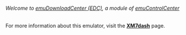 ###### Welcome to [emuDownloadCenter (EDC)](https://github.com/PhoenixInteractiveNL/emuDownloadCenter/wiki/), a module of [emuControlCenter](https://github.com/PhoenixInteractiveNL/emuControlCenter/wiki/)

For more information about this emulator, visit the [**XM7dash**](https://github.com/PhoenixInteractiveNL/emuDownloadCenter/wiki/Emulator-xm7dash#menu) page.
